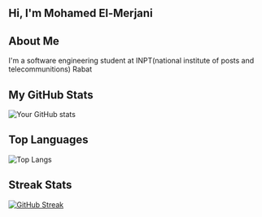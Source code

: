## Hi, I'm Mohamed El-Merjani


## About Me
I'm a software engineering student at INPT(national institute of posts and telecommunitions) Rabat 

## My GitHub Stats
![Your GitHub stats](https://github-readme-stats.vercel.app/api?username=elmerjani&show_icons=true&theme=radical)

## Top Languages
![Top Langs](https://github-readme-stats.vercel.app/api/top-langs/?username=elmerjani&layout=compact)

## Streak Stats
[![GitHub Streak](https://github-readme-streak-stats.herokuapp.com/?user=elmerjani)](https://git.io/streak-stats)


